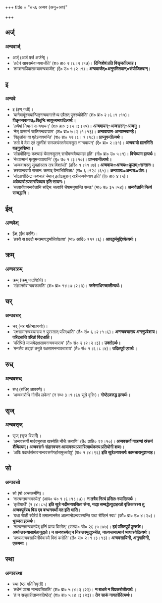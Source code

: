 +++
title = "०५६ अन्वव (अनु+अव)"

+++

## अर्ज्
### अन्ववार्ज्
- अर्ज् (अर्ज षर्ज अर्जने)।
- 'तदेनं सावसमेवान्ववार्जति' (श० ब्रा० २।६।२।१७)। **दिग्विशेषं प्रति विसृजतीत्याह।**
- 'तमशनापिपासाभ्यामन्ववार्जत्' (ऐ० उ० १।२।१)। **अन्ववार्जत्=अनुगमितवान्=संयोजितवान्।**

## इ
### अन्ववे
- इ (इण् गतौ)।
- 'यानेवामूंस्त्रयान्पितृनन्ववागात्तेभ्य एवैतत् पुनरुपोदेति' (श० ब्रा० २।६।१।१५)। **पितृनन्ववागात्=पितृभिः सायुज्यमापदित्यर्थः।**
- 'तथैषां नियानं नान्ववायन्' (श० ब्रा० ३।५।३।१५)। **अन्ववायन्=अन्वसरन्=अन्वगुः।**
- 'नेत् पाप्मानं ऋतिमन्ववायाम' (श० ब्रा० ७।२।१।१३)। **अन्ववायाम-अभ्यश्नवामहै।**
- 'पितृलोकं वा एतेऽन्ववयन्ति' (श० ब्रा० १२।८। १।१८)। **प्राप्नुवन्तीत्यर्थः।**
- 'ततो वै देवा एतं तूष्णींशं समपश्यंस्तमेषामसुरा नान्ववायन्' (ऐ० ब्रा० २।३१)। **अन्ववायो ज्ञानमिति षड्गुरुशिष्यः।**
- 'सोब्रवीदिन्द्रः कश्चाहं चेमानसुरान् रात्रीमन्ववैष्यामहा इति' (गो० ब्रा० उ० ५।१)। **विचेष्याम इत्यर्थः।**
- 'नेत्पाप्मानं मृत्युमन्ववायानि' (बृ० उ० १।३।१०)। **प्राप्नवानीत्यर्थः।**
- 'अन्ववायस्तु सुमहांस्तत्र तत्र विशांपते' (हरि० १।११।७)। **अन्ववायः=अन्वयः=कुलम्=सन्तानः।**
- 'तस्यान्ववाये राजानः क्रमाद् येनाभिषेचिताः' (रा० ६।१२८।६५)। **अन्ववायः=अन्वयः=वंशः।**
- 'सोऽब्रवीदिन्द्रः कश्चाहं चेमान् इतोऽसुरान् रात्रीमन्ववेष्याव इति' (ऐ० ब्रा० ४।५)। **अवेष्यावोऽपसारयिष्याव इति सायणः।**
- 'चत्वार्येषामन्ववेतानि सद्भिः चत्वारि चैषामनुयान्ति सन्तः' (भा० उ० ३५।५४)। **अन्ववेतानि नित्यं सम्बद्धानि।**

## ईक्ष्
### अन्ववेक्ष्
- ईक्ष् (ईक्ष दर्शने)।
- 'तस्यै स प्रददौ मन्त्रमापद्धर्मात्विवेक्षया' (भा० आदि० १११।६)। **आपद्धर्ममुद्दिश्येत्यर्थः।**

## क्रम्
### अन्ववक्रम्
- क्रम् (क्रमु पादविक्षेपे)।
- 'संज्ञानमेवान्ववक्रामति' (श० ब्रा० १४।७।२।३)। **क्रमेणाधिगच्छतीत्यर्थः।**

## चर्
### अन्ववचर्
- चर् (चर गतिभक्षणयोः)।
- 'रक्षसामनन्ववचाराय न पुरस्तात् परिदधाति' (तै० सं० ६।२।१।६)। **अनन्ववचाराय अननुप्रवेशाय। परिदधाति परितो विदधाति।**
- 'परिश्रिते याजयेद्रक्षसामनन्ववचाराय' (तै० सं० २।२।२।३)। **उक्तोऽर्थः।**
- 'मनसैव तद्यज्ञं तनुते रक्षसामनन्ववचाराय' (तै० सं० १।६।८।४)। **उदितपूर्व एवार्थः।**

## रुध्
### अन्ववरुध्
- रुध् (रुधिर् आवरणे)।
- 'अन्ववारोधि गोर्गोप लकेन' (न रुधः ३।१।६४ सूत्रे वृत्तिः)। **गोष्ठेऽवरुद्ध इत्यर्थः।**

## सृज्
### अन्ववसृज्
- सृज् (सृज विसर्गे)।
- 'अन्ववसर्गो मार्दवमुरुता खस्येति नीचैः कराणि' (तै० प्राति० २२।१०)। **अन्ववसर्गो गात्राणां स्रंसनं शैथिल्यम्। अन्ववसर्गः संहारवचन आयामस्य प्रसारित्वार्थकस्य प्रतियोगी शब्दः।**
- 'अपिः पदार्थसंभावनान्ववसर्गगर्हासमुच्चयेषु' (पा० १।४।९६) **इति सूत्रेऽन्ववसर्गः कामचारानुज्ञामाह।**

## सो
### अन्ववसो
- सो (षो अन्तकर्मणि)।
- 'नात्यन्तमन्ववस्येत्' (आप० ध० १।६।१८।७)। **न तत्रैव नित्यं प्रसितः स्यादित्यर्थः।**
- 'तृतीयार्थे' (१।४।८५) **इति सूत्रे नदीमन्ववसिता सेना, नद्या सम्बद्धेत्युदाहरतो वृत्तिकारस्य तु अन्ववपूर्वस्य षिञ एव बन्धनमर्थो मत इति भाति।**
- 'यथा श्रेष्ठी स्वैरेवं वै तमात्मानमेत आत्मानोऽन्ववस्यन्ति यथा श्रेष्ठिनं स्वाः' (कौ० ब्रा० उ० ४।२०)। **भुञ्जत इत्यर्थः।**
- 'नात्यन्तमन्ववस्येद् वृत्तिं प्राप्य विरमेत्' (सत्या० श्रौ० २६।५।७७)। **इदं पठितपूर्वं पुस्तके। अर्थान्तरन्यासायेहानूद्यते। न अन्ववस्येत् न निरन्तरमुद्युञ्जीत, नात्यन्तमात्मानं व्यापारयेदित्यर्थः।**
- 'पश्चादन्ववसायिनीमेवास्मै विशं करोति' (तै० स० २।१।३।१३)। **अन्ववसायिनी, अनुगामिनी, एकमनाः।**

## स्था
### अन्ववस्था
- स्था (ष्ठा गतिनिवृत्तौ)।
- 'तथैनं पाप्मा नान्ववतिष्ठति' (श० ब्रा० ५।४।३।२२)। **न बाधते न विप्रकरोतीत्यर्थः।**
- 'तं न सङ्ग्रहीतान्ववतिष्ठेत्' (श० ब्रा० ५।४।३।२३)। **तेन साकं नावतरेदित्यर्थः।**
